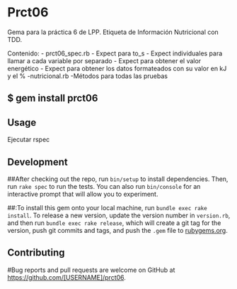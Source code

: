 # Prct06

Gema para la práctica 6 de LPP. Etiqueta de Información Nutricional con TDD.

Contenido:
	- prct06_spec.rb
		- Expect para to_s
		- Expect individuales para llamar a cada variable por separado 
		- Expect para obtener el valor energético
		- Expect para obtener los datos formateados con su valor en kJ y el %
	-nutricional.rb
		-Métodos para todas las pruebas
 

##   $ gem install prct06

## Usage

Ejecutar rspec

## Development

##After checking out the repo, run `bin/setup` to install dependencies. Then, run `rake spec` to run the tests. You can also run `bin/console` for an interactive prompt that will allow you to experiment.

##:To install this gem onto your local machine, run `bundle exec rake install`. To release a new version, update the version number in `version.rb`, and then run `bundle exec rake release`, which will create a git tag for the version, push git commits and tags, and push the `.gem` file to [rubygems.org](https://rubygems.org).

## Contributing

#Bug reports and pull requests are welcome on GitHub at https://github.com/[USERNAME]/prct06.
